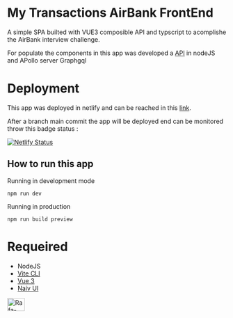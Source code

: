 # My Transactions AirBank FrontEnd 

A simple SPA builted with VUE3 composible API and typscript to acomplishe the AirBank interview challenge.

For populate the components in this app was developed a [API](https://api-airbank-transactions.herokuapp.com/api/v1) in nodeJS and APollo server Graphgql  

# Deployment
This app was deployed in netlify and can be reached in this [link](https://adorable-banoffee-62308c.netlify.app/).

After a branch main commit the app will be deployed end can be monitored throw this badge status : 

[![Netlify Status](https://api.netlify.com/api/v1/badges/ba9aed8f-c553-4686-9249-8418e3976c87/deploy-status)](https://app.netlify.com/sites/adorable-banoffee-62308c/deploys)
## How to run this app

Running in development mode
```
npm run dev
```

Running in production

```
npm run build preview
```

# Requeired 

- NodeJS
- [Vite CLI](https://vitejs.dev/)
- [Vue 3](https://vuejs.org/guide/typescript/overview.html)
- [Naiv UI](https://www.naiveui.com/en-US/dark)

 <img align="center" alt="Rafa-CSS" height="30" width="40" src="https://img.shields.io/badge/Vue.js-35495E?style=for-the-badge&logo=vue.js&logoColor=4FC08D">
